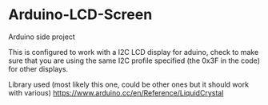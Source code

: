 # Arduino-LCD-Screen
Arduino side project 

This is configured to work with a I2C LCD display for aduino, check to make sure that you are using the same I2C profile specified (the 0x3F in the code) for other displays. 

Library used (most likely this one, could be other ones but it should work with various)
https://www.arduino.cc/en/Reference/LiquidCrystal
